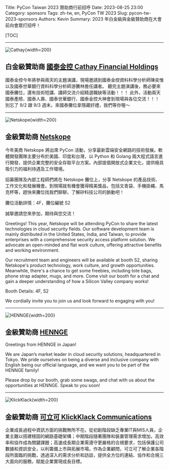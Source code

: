 Title: PyCon Taiwan 2023 贊助商行前招呼
Date: 2023-08-25 23:00
Category: sponsors
Tags: zh-tw, en, PyCon TW 2023
Slug: pycon-tw-2023-sponsors
Authors: Kevin
Summary: 2023 年白金級與金級贊助商在大會前向會眾打招呼！

[TOC]

---
![Cathay](images/2023-08-24-pycon-tw-2023-sponsors/Cathay.png){width=200}
## 白金級贊助商 [國泰金控 Cathay Financial Holdings](https://www.cathayholdings.com/holdings/)

國泰金控今年將參與兩天的主題演講，現場邀請到國泰金控資料科學分析師陳奕惟以及國泰世華銀行資料科學分析師游騰林擔任講者。
聽完主題演講後，務必要來國泰攤位，還有技術短講、講師交流介紹精選職缺等活動！！！
此外，活動兩天國泰產險、國泰人壽、國泰世華銀行、國泰金控大神會到現場與各位交流！！！
別忘了 9/2 跟 9/3 週末，來國泰攤位拿隱藏好禮，我們等你喔～

---
![Netskope](images/2023-08-24-pycon-tw-2023-sponsors/Netskope.png){width=200}
## 金級贊助商 [Netskope](https://www.netskope.com/)

今年美商 Netskope 將出席 PyCon 活動，分享最新雲端安全網路的技術發展。軟體開發團隊主要分布於美國、印度和台灣，以 Python 和 Golang 兩大程式語言進行開發，提供企業完整的安全存取平台方案。內部提倡開放式企業文化，提供極具吸引力的福利待遇及工作環境。

招募團隊及內部工程師們將在 Netskope 攤位上，分享 Netskope 的產品技術、工作文化和發展機會。到現場就有機會獲得精美獎品，包括文青袋、手機掛繩、馬克杯等，趕快來攤位找我們聊聊，了解矽科技公司的脈動吧！

攤位活動詳情：4F，攤位編號 S2

誠摯邀請您來參加，期待與您交流！


Greetings! This year, Netskope will be attending PyCon to share the latest technologies in cloud security fields. Our software development team is mainly distributed in the United States, India, and Taiwan, to provide enterprises with a comprehensive security access platform solution. We advocate an open-minded and flat work culture, offering attractive benefits and working environment.

Our recruitment team and engineers will be available at booth S2, sharing Netskope's product technology, work culture, and growth opportunities. Meanwhile, there's a chance to get some freebies, including tote bags, phone strap adapter, mugs, and more. Come visit our booth for a chat and gain a deeper understanding of how a Silicon Valley company works!

Booth Details: 4F, S2

We cordially invite you to join us and look forward to engaging with you!

---
![HENNGE](images/2023-08-24-pycon-tw-2023-sponsors/HENNGE.png){width=200}
## 金級贊助商 [HENNGE](https://hennge.com/global)

Greetings from HENNGE in Japan!

We are Japan’s market leader in cloud security solutions, headquartered in Tokyo. We pride ourselves on being a diverse and inclusive company with English being our official language, and we want you to be part of the HENNGE family!

Please drop by our booth, grab some swags, and chat with us about the opportunities at HENNGE. Speak to you soon!

---
![KlickKlack](images/2023-08-24-pycon-tw-2023-sponsors/KlickKlack.png){width=200}
## 金級贊助商 [可立可 KlickKlack Communications](https://www.kkco.com.tw/)

企業成長過程中資訊方面的挑戰無所不在。從初創階段缺乏專業IT與MIS人員，企業主難以搭建穩固的網路基礎架構；中期階段隨著團隊和裝置管理需求增加，高效率和協作成為關鍵課題；高速成長期企業需遵守更嚴格的合規要求，包括保護公司數據和資訊安全，以利籌備上市與拓展市場。作為企業顧問，可立可了解企業各階段所面臨的挑戰，透過深入的需求分析和訪談，提供全方位的連結、協作和合規三大面向的服務，賦能企業實現成長目標。
